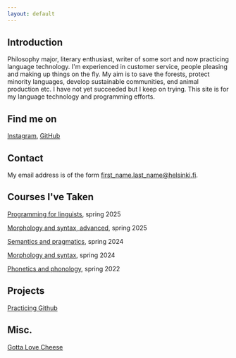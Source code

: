 ```yaml
---
layout: default
---
```


## Introduction

Philosophy major, literary enthusiast, writer of some sort and now practicing language technology. I'm experienced in customer service, people pleasing and making up things on the fly. My aim is to save the forests, protect minority languages, develop sustainable communities,  end animal production etc. I have not yet succeeded but I keep on trying. This site is for my language technology and programming efforts.

## Find me on

[Instagram](https://www.instagram.com/montte), [GitHub](https://github.com/smonitsi)

## Contact

My email address is of the form first_name.last_name@helsinki.fi. 

## Courses I've Taken

[Programming for linguists](https://studies.helsinki.fi/kurssit/opintojakso/otm-211905a1-e420-4ece-b6a5-978b56aa8851/KIK-LG208), spring 2025

[Morphology and syntax, advanced](https://studies.helsinki.fi/kurssit/opintojakso/otm-9bc53b4a-d53b-45c7-ad68-a71032b734e9/KIK-LG202), spring 2025

[Semantics and pragmatics](https://studies.helsinki.fi/kurssit/opintojakso/otm-91801cb0-1ff4-4804-8aac-b5f496abb040/KIK-LG103), spring 2024

[Morphology and syntax](https://studies.helsinki.fi/kurssit/opintojakso/otm-dd991013-1c45-4477-acd5-7ad63c093fd3/KIK-LG102), spring 2024

[Phonetics and phonology](https://studies.helsinki.fi/kurssit/opintojakso/otm-95ec052e-4687-4322-a53d-0abf4b9c303d/KIK-LG101), spring 2022

## Projects

[Practicing Github](https://github.com/smonitsi/cmdline-course)

## Misc. 

[Gotta Love Cheese](https://en.wikipedia.org/wiki/Cheese) 